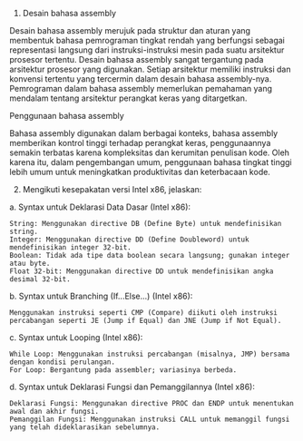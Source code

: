 1. Desain bahasa assembly

Desain bahasa assembly merujuk pada struktur dan aturan yang membentuk bahasa pemrograman tingkat rendah yang berfungsi sebagai representasi langsung dari instruksi-instruksi mesin pada suatu arsitektur prosesor tertentu. Desain bahasa assembly sangat tergantung pada arsitektur prosesor yang digunakan. Setiap arsitektur memiliki instruksi dan konvensi tertentu yang tercermin dalam desain bahasa assembly-nya. Pemrograman dalam bahasa assembly memerlukan pemahaman yang mendalam tentang arsitektur perangkat keras yang ditargetkan.

 Penggunaan bahasa assembly

Bahasa assembly digunakan dalam berbagai konteks, bahasa assembly memberikan kontrol tinggi terhadap perangkat keras, penggunaannya semakin terbatas karena kompleksitas dan kerumitan penulisan kode. Oleh karena itu, dalam pengembangan umum, penggunaan bahasa tingkat tinggi lebih umum untuk meningkatkan produktivitas dan keterbacaan kode.

2. Mengikuti kesepakatan versi Intel x86, jelaskan:

a. Syntax untuk Deklarasi Data Dasar (Intel x86):

    String: Menggunakan directive DB (Define Byte) untuk mendefinisikan string.
    Integer: Menggunakan directive DD (Define Doubleword) untuk mendefinisikan integer 32-bit.
    Boolean: Tidak ada tipe data boolean secara langsung; gunakan integer atau byte.
    Float 32-bit: Menggunakan directive DD untuk mendefinisikan angka desimal 32-bit.

b. Syntax untuk Branching (If...Else...) (Intel x86):

    Menggunakan instruksi seperti CMP (Compare) diikuti oleh instruksi percabangan seperti JE (Jump if Equal) dan JNE (Jump if Not Equal).
    
c. Syntax untuk Looping (Intel x86):
  
    While Loop: Menggunakan instruksi percabangan (misalnya, JMP) bersama dengan kondisi perulangan.
    For Loop: Bergantung pada assembler; variasinya berbeda.
    
d. Syntax untuk Deklarasi Fungsi dan Pemanggilannya (Intel x86):
  
    Deklarasi Fungsi: Menggunakan directive PROC dan ENDP untuk menentukan awal dan akhir fungsi.
    Pemanggilan Fungsi: Menggunakan instruksi CALL untuk memanggil fungsi yang telah dideklarasikan sebelumnya.
